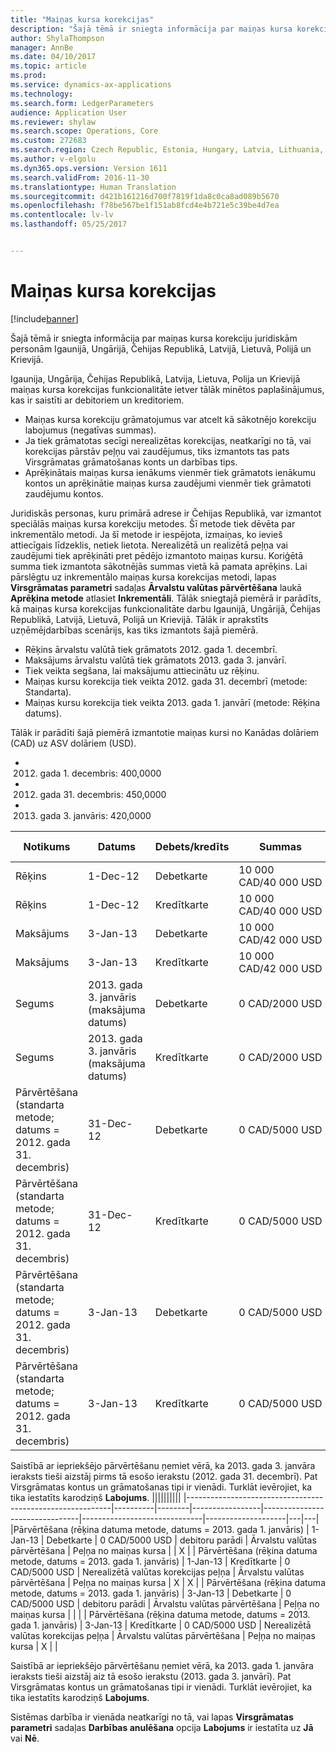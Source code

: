 ```yaml
---
title: "Maiņas kursa korekcijas"
description: "Šajā tēmā ir sniegta informācija par maiņas kursa korekciju juridiskām personām Igaunijā, Ungārijā, Čehijas Republikā, Latvijā, Lietuvā, Polijā un Krievijā."
author: ShylaThompson
manager: AnnBe
ms.date: 04/10/2017
ms.topic: article
ms.prod: 
ms.service: dynamics-ax-applications
ms.technology: 
ms.search.form: LedgerParameters
audience: Application User
ms.reviewer: shylaw
ms.search.scope: Operations, Core
ms.custom: 272683
ms.search.region: Czech Republic, Estonia, Hungary, Latvia, Lithuania, Poland, Russia
ms.author: v-elgolu
ms.dyn365.ops.version: Version 1611
ms.search.validFrom: 2016-11-30
ms.translationtype: Human Translation
ms.sourcegitcommit: d421b161216d700f7819f1da8c0ca8ad089b5670
ms.openlocfilehash: f78be567be1f151ab8fcd4e4b721e5c39be4d7ea
ms.contentlocale: lv-lv
ms.lasthandoff: 05/25/2017


---
```


# <a name="exchange-rate-adjustments"></a>Maiņas kursa korekcijas

[!include[banner](../includes/banner.md)]


Šajā tēmā ir sniegta informācija par maiņas kursa korekciju juridiskām personām Igaunijā, Ungārijā, Čehijas Republikā, Latvijā, Lietuvā, Polijā un Krievijā.

Igaunija, Ungārija, Čehijas Republikā, Latvija, Lietuva, Polija un Krievijā maiņas kursa korekcijas funkcionalitāte ietver tālāk minētos paplašinājumus, kas ir saistīti ar debitoriem un kreditoriem.

-   Maiņas kursa korekciju grāmatojumus var atcelt kā sākotnējo korekciju labojumus (negatīvas summas).
-   Ja tiek grāmatotas secīgi nerealizētas korekcijas, neatkarīgi no tā, vai korekcijas pārstāv peļņu vai zaudējumus, tiks izmantots tas pats Virsgrāmatas grāmatošanas konts un darbības tips.
-   Aprēķinātais maiņas kursa ienākums vienmēr tiek grāmatots ienākumu kontos un aprēķinātie maiņas kursa zaudējumi vienmēr tiek grāmatoti zaudējumu kontos.

Juridiskās personas, kuru primārā adrese ir Čehijas Republikā, var izmantot speciālās maiņas kursa korekciju metodes. Šī metode tiek dēvēta par inkrementālo metodi. Ja šī metode ir iespējota, izmaiņas, ko ievieš attiecīgais līdzeklis, netiek lietota. Nerealizētā un realizētā peļņa vai zaudējumi tiek aprēķināti pret pēdējo izmantoto maiņas kursu. Koriģētā summa tiek izmantota sākotnējās summas vietā kā pamata aprēķins. Lai pārslēgtu uz inkrementālo maiņas kursa korekcijas metodi, lapas **Virsgrāmatas parametri** sadaļas **Ārvalstu valūtas pārvērtēšana** laukā **Aprēķina metode** atlasiet **Inkrementāli**. Tālāk sniegtajā piemērā ir parādīts, kā maiņas kursa korekcijas funkcionalitāte darbu Igaunijā, Ungārijā, Čehijas Republikā, Latvijā, Lietuvā, Polijā un Krievijā. Tālāk ir aprakstīts uzņēmējdarbības scenārijs, kas tiks izmantots šajā piemērā.

-   Rēķins ārvalstu valūtā tiek grāmatots 2012. gada 1. decembrī.
-   Maksājums ārvalstu valūtā tiek grāmatots 2013. gada 3. janvārī.
-   Tiek veikta segšana, lai maksājumu attiecinātu uz rēķinu.
-   Maiņas kursu korekcija tiek veikta 2012. gada 31. decembrī (metode: Standarta).
-   Maiņas kursu korekcija tiek veikta 2013. gada 1. janvārī (metode: Rēķina datums).

Tālāk ir parādīti šajā piemērā izmantotie maiņas kursi no Kanādas dolāriem (CAD) uz ASV dolāriem (USD).

-   2012. gada 1. decembris: 400,0000
-   2012. gada 31. decembris: 450,0000
-   2013. gada 3. janvāris: 420,0000

| Notikums                                       | Datums                             | Debets/kredīts | Summas               | Virsgrāmatas (VG) konts    | Darbības veids             | Grāmatošanas tips       | Kredītkarte | Labojums |
|---------------------------------------------|----------------------------------|--------------|-----------------------|--------------------------------|------------------------------|--------------------|--------|------------|
| Rēķins                                     | 1-Dec-12                         | Debetkarte        | 10 000 CAD/40 000 USD | debitoru parādi                             | Rēķins                      | Debitora bilance   |        |            |
| Rēķins                                     | 1-Dec-12                         | Kredītkarte       | 10 000 CAD/40 000 USD | Korespondējošais                         | Rēķins                      | Virsgrāmatas žurnāls     | X      |            |
| Maksājums                                     | 3-Jan-13                         | Debetkarte        | 10 000 CAD/42 000 USD | Korespondējošais                         | Maksājums                      | Virsgrāmatas žurnāls     |        |            |
| Maksājums                                     | 3-Jan-13                         | Kredītkarte       | 10 000 CAD/42 000 USD | debitoru parādi                             | Maksājums                      | Debitora bilance   | X      |            |
| Segums                                  | 2013. gada 3. janvāris (maksājuma datums) | Debetkarte        | 0 CAD/2000 USD       | debitoru parādi                             | Debitors                     | Peļņa no maiņas kursa |        |            |
| Segums                                  | 2013. gada 3. janvāris (maksājuma datums) | Kredītkarte       | 0 CAD/2000 USD       | Realizētā valūtas korekcijas peļņa   | Debitors                     | Peļņa no maiņas kursa | X      |            |
| Pārvērtēšana (standarta metode; datums = 2012. gada 31. decembris) | 31-Dec-12           | Debetkarte        | 0 CAD/5000 USD       | debitoru parādi                             | Ārvalstu valūtas pārvērtēšana | Peļņa no maiņas kursa |        |            |
| Pārvērtēšana (standarta metode; datums = 2012. gada 31. decembris) | 31-Dec-12           | Kredītkarte       | 0 CAD/5000 USD       | Nerealizētā valūtas korekcijas peļņa | Ārvalstu valūtas pārvērtēšana | Peļņa no maiņas kursa | X      |            |
| Pārvērtēšana (standarta metode; datums = 2012. gada 31. decembris) | 3-Jan-13            | Debetkarte        | 0 CAD/5000 USD       | debitoru parādi                             | Ārvalstu valūtas pārvērtēšana | Peļņa no maiņas kursa |        | X          |
| Pārvērtēšana (standarta metode; datums = 2012. gada 31. decembris) | 3-Jan-13            | Kredītkarte       | 0 CAD/5000 USD       | Nerealizētā valūtas korekcijas peļņa | Ārvalstu valūtas pārvērtēšana | Peļņa no maiņas kursa | X      | X          |



Saistībā ar iepriekšējo pārvērtēšanu ņemiet vērā, ka 2013. gada 3. janvāra ieraksts tieši aizstāj pirms tā esošo ierakstu (2012. gada 31. decembrī). Pat Virsgrāmatas kontus un grāmatošanas tipi ir vienādi. Turklāt ievērojiet, ka tika iestatīts karodziņš **Labojums**.
||||||||||
|-----------------------------------------------------------|----------|--------|-----------------|--------------------------------|------------------------------|--------------------|---|---|
|Pārvērtēšana (rēķina datuma metode, datums = 2013. gada 1. janvāris)  | 1-Jan-13 | Debetkarte  | 0 CAD/5000 USD | debitoru parādi                             | Ārvalstu valūtas pārvērtēšana | Peļņa no maiņas kursa |   | X |
| Pārvērtēšana (rēķina datuma metode, datums = 2013. gada 1. janvāris) | 1-Jan-13 | Kredītkarte | 0 CAD/5000 USD | Nerealizētā valūtas korekcijas peļņa | Ārvalstu valūtas pārvērtēšana | Peļņa no maiņas kursa | X | X |
| Pārvērtēšana (rēķina datuma metode, datums = 2013. gada 1. janvāris) | 3-Jan-13 | Debetkarte  | 0 CAD/5000 USD | debitoru parādi                             | Ārvalstu valūtas pārvērtēšana | Peļņa no maiņas kursa |   |   |
| Pārvērtēšana (rēķina datuma metode, datums = 2013. gada 1. janvāris) | 3-Jan-13 | Kredītkarte | 0 CAD/5000 USD | Nerealizētā valūtas korekcijas peļņa | Ārvalstu valūtas pārvērtēšana | Peļņa no maiņas kursa | X |   |

Saistībā ar iepriekšējo pārvērtēšanu ņemiet vērā, ka 2013. gada 1. janvāra ieraksts tieši aizstāj aiz tā esošo ierakstu (2013. gada 3. janvārī). Pat Virsgrāmatas kontus un grāmatošanas tipi ir vienādi. Turklāt ievērojiet, ka tika iestatīts karodziņš **Labojums**.

Sistēmas darbība ir vienāda neatkarīgi no tā, vai lapas **Virsgrāmatas parametri** sadaļas **Darbības anulēšana** opcija **Labojums** ir iestatīta uz **Jā** vai **Nē**.





